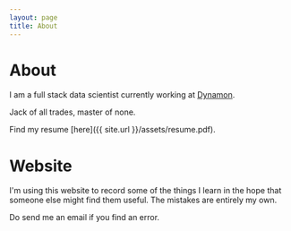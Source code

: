 ```yaml
---
layout: page
title: About
---
```


# About

I am a full stack data scientist currently working at [Dynamon](https://dynamon.co.uk/). 

Jack of all trades, master of none. 

Find my resume [here]({{ site.url }}/assets/resume.pdf).

# Website

I'm using this website to record some of the things I learn in the hope that someone else might find them useful. The mistakes are entirely my own.

Do send me an email if you find an error.